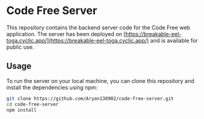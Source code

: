 # Code Free Server

This repository contains the backend server code for the Code Free web application. The server has been deployed on [https://breakable-eel-toga.cyclic.app/](https://breakable-eel-toga.cyclic.app/) and is available for public use. 

## Usage

To run the server on your local machine, you can clone this repository and install the dependencies using npm:

```bash
git clone https://github.com/Aryan130902/code-free-server.git
cd code-free-server
npm install
